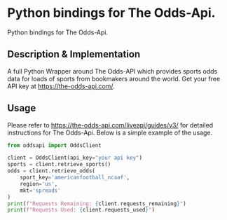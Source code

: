 # Python bindings for The Odds-Api.
Python bindings for The Odds-Api.
## Description & Implementation
A full Python Wrapper around The Odds-API which provides sports odds data for loads of sports from bookmakers around the world.
Get your free API key at https://the-odds-api.com/. 
## Usage
Please refer to https://the-odds-api.com/liveapi/guides/v3/ for detailed instructions for The Odds-Api. Below is a simple example of the usage.
``` python
from oddsapi import OddsClient

client = OddsClient(api_key="your api key")
sports = client.retrieve_sports()
odds = client.retrieve_odds(
    sport_key='americanfootball_ncaaf',
    region='us',
    mkt='spreads'
)
print(f"Requests Remaining: {client.requests_remaining}")
print(f"Requests Used: {client.requests_used}")
```